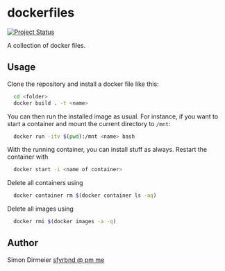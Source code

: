 # dockerfiles

[![Project Status](http://www.repostatus.org/badges/latest/concept.svg)](http://www.repostatus.org/#concept)

A collection of docker files.

## Usage

 Clone the repository and install a docker file like this:

```bash
  cd <folder>
  docker build . -t <name>
```

You can then run the installed image as usual. For instance, if you want to start a container and mount the current directory to `/mnt`:

```bash
  docker run -itv $(pwd):/mnt <name> bash
```

With the running container, you can install stuff as always. Restart the container with

```bash
  docker start -i <name of container>
```

Delete all containers using

```bash
  docker container rm $(docker container ls -aq)
```

Delete all images using

```bash
  docker rmi $(docker images -a -q)
```

## Author

Simon Dirmeier <a href="mailto:sfyrbnd @ pm me">sfyrbnd @ pm me</a>
